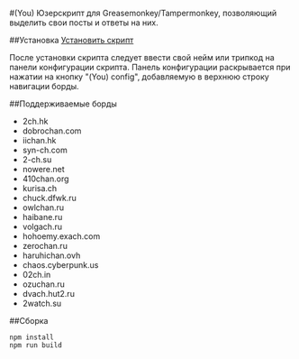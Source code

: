 #(You)
Юзерскрипт для Greasemonkey/Tampermonkey, позволяющий выделить свои посты и ответы на них.

##Установка
[Установить скрипт](https://raw.githubusercontent.com/VVatashi/-You-/master/build/you.user.js)

После установки скрипта следует ввести свой нейм или трипкод на панели конфигурации скрипта. Панель конфигурации раскрывается при нажатии на кнопку "(You) config", добавляемую в верхнюю строку навигации борды.

##Поддерживаемые борды
* 2ch.hk
* dobrochan.com
* iichan.hk
* syn-ch.com
* 2-ch.su
* nowere.net
* 410chan.org
* kurisa.ch
* chuck.dfwk.ru
* owlchan.ru
* haibane.ru
* volgach.ru
* hohoemy.exach.com
* zerochan.ru
* haruhichan.ovh
* chaos.cyberpunk.us
* 02ch.in
* ozuchan.ru
* dvach.hut2.ru
* 2watch.su

##Сборка
```
npm install
npm run build
```
